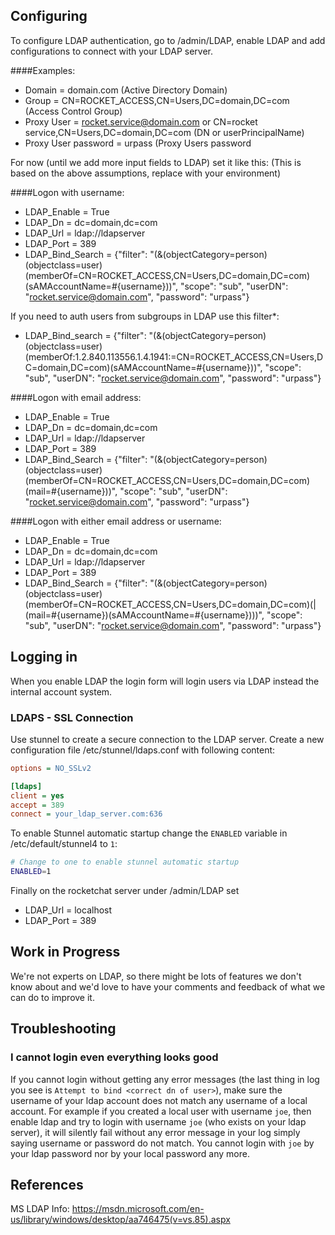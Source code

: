 ## Configuring

To configure LDAP authentication, go to /admin/LDAP, enable LDAP and add configurations to connect with your LDAP server.

####Examples:

* Domain = domain.com (Active Directory Domain)
* Group = CN=ROCKET_ACCESS,CN=Users,DC=domain,DC=com (Access Control Group)
* Proxy User = rocket.service@domain.com or CN=rocket service,CN=Users,DC=domain,DC=com (DN or userPrincipalName)
* Proxy User password = urpass (Proxy Users password

For now (until we add more input fields to LDAP) set it like this: (This is based on the above assumptions, replace with your environment) 

####Logon with username:

* LDAP_Enable = True 
* LDAP_Dn = dc=domain,dc=com 
* LDAP_Url = ldap://ldapserver 
* LDAP_Port = 389 
* LDAP_Bind_Search = 
{"filter": "(&(objectCategory=person)(objectclass=user)(memberOf=CN=ROCKET_ACCESS,CN=Users,DC=domain,DC=com)(sAMAccountName=#{username}))", "scope": "sub", "userDN": "rocket.service@domain.com", "password": "urpass"}

If you need to auth users from subgroups in LDAP use this filter*:
* LDAP_Bind_search = {"filter": "(&(objectCategory=person)(objectclass=user)(memberOf:1.2.840.113556.1.4.1941:=CN=ROCKET_ACCESS,CN=Users,DC=domain,DC=com)(sAMAccountName=#{username}))", "scope": "sub", "userDN": "rocket.service@domain.com", "password": "urpass"}

####Logon with email address:

* LDAP_Enable = True 
* LDAP_Dn = dc=domain,dc=com 
* LDAP_Url = ldap://ldapserver 
* LDAP_Port = 389 
* LDAP_Bind_Search = 
{"filter": "(&(objectCategory=person)(objectclass=user)(memberOf=CN=ROCKET_ACCESS,CN=Users,DC=domain,DC=com)(mail=#{username}))", "scope": "sub", "userDN": "rocket.service@domain.com", "password": "urpass"}

####Logon with either email address or username:

* LDAP_Enable = True 
* LDAP_Dn = dc=domain,dc=com 
* LDAP_Url = ldap://ldapserver 
* LDAP_Port = 389 
* LDAP_Bind_Search = 
{"filter": "(&(objectCategory=person)(objectclass=user)(memberOf=CN=ROCKET_ACCESS,CN=Users,DC=domain,DC=com)(|(mail=#{username})(sAMAccountName=#{username})))", "scope": "sub", "userDN": "rocket.service@domain.com", "password": "urpass"}

## Logging in

When you enable LDAP the login form will login users via LDAP instead the internal account system.

### LDAPS - SSL Connection

Use stunnel to create a secure connection to the LDAP server. Create a new configuration file /etc/stunnel/ldaps.conf with following content:
```.ini
options = NO_SSLv2

[ldaps]
client = yes
accept = 389
connect = your_ldap_server.com:636
```
To enable Stunnel automatic startup change the ``ENABLED`` variable in /etc/default/stunnel4 to ``1``:
```.sh
# Change to one to enable stunnel automatic startup
ENABLED=1
``` 

Finally on the rocketchat server under /admin/LDAP set 
* LDAP_Url = localhost
* LDAP_Port = 389

## Work in Progress

We're not experts on LDAP, so there might be lots of features we don't know about and we'd love to have your comments and feedback of what we can do to improve it.

## Troubleshooting

### I cannot login even everything looks good
If you cannot login without getting any error messages (the last thing in log you see is `Attempt to bind <correct dn of user>`), make sure the username of your ldap account does not match any username of a local account. For example if you created a local user with username `joe`, then enable ldap and try to login with username `joe` (who exists on your ldap server), it will silently fail without any error message in your log simply saying username or password do not match. You cannot login with `joe` by your ldap password nor by your local password any more.

## References

MS LDAP Info: https://msdn.microsoft.com/en-us/library/windows/desktop/aa746475(v=vs.85).aspx